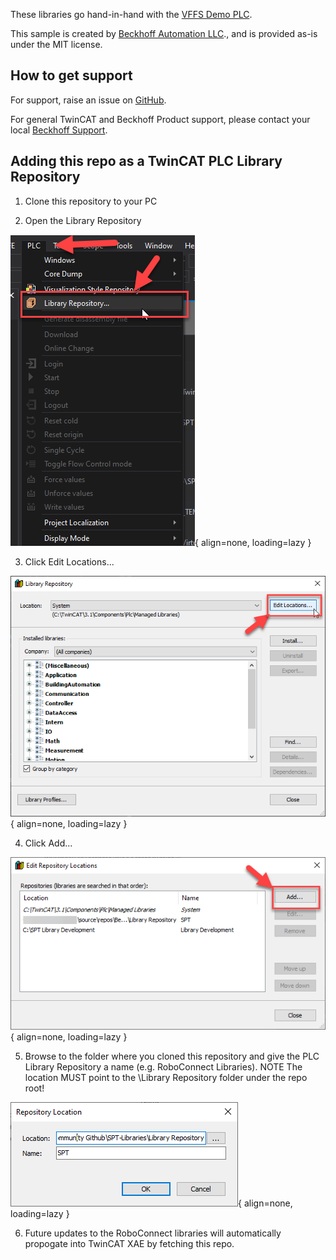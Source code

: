 These libraries go hand-in-hand with the [VFFS Demo PLC](https://github.com/Beckhoff-USA-Community/PackML_PLC_Example).

This sample is created by [Beckhoff Automation LLC](https://www.beckhoff.com/en-us/)., and is provided as-is under the MIT license.

## How to get support
For support, raise an issue on [GitHub](#).

For general TwinCAT and Beckhoff Product support, please contact your local [Beckhoff Support](https://www.beckhoff.com/support/).

## Adding this repo as a TwinCAT PLC Library Repository

1) Clone this repository to your PC

2) Open the Library Repository

![Image title](images/setup/1_add_library.png){ align=none, loading=lazy }

3) Click Edit Locations...

![Image title](images/setup/2_edit_locations.png){ align=none, loading=lazy }

4) Click Add...

![Image title](images/setup/3_add.png){ align=none, loading=lazy }

5) Browse to the folder where you cloned this repository and give the PLC Library Repository a name (e.g. RoboConnect Libraries). NOTE The location MUST point to the \Library Repository folder under the repo root!

![Image title](images/setup/4_browse.png){ align=none, loading=lazy }

6) Future updates to the RoboConnect libraries will automatically propogate into TwinCAT XAE by fetching this repo.